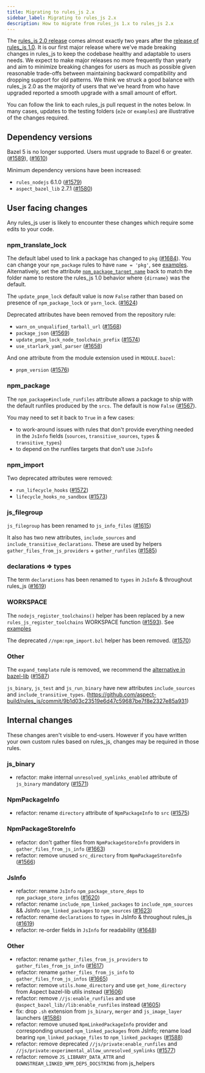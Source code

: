 ```yaml
---
title: Migrating to rules_js 2.x
sidebar_label: Migrating to rules_js 2.x
description: How to migrate from rules_js 1.x to rules_js 2.x
---
```


The [rules_js 2.0 release](https://blog.aspect.build/rulesjs-2) comes almost exactly two years after the [release of rules_js 1.0](https://blog.aspect.build/rulesjs-launch). It is our first major release where we've made breaking changes in rules_js to keep the codebase healthy and adaptable to users needs. We expect to make major releases no more frequently than yearly and aim to minimize breaking changes for users as much as possible given reasonable trade-offs between maintaining backward compatibility and dropping support for old patterns. We think we struck a good balance with rules_js 2.0 as the majority of users that we've heard from who have upgraded reported a smooth upgrade with a small amount of effort.

You can follow the link to each rules_js pull request in the notes below.
In many cases, updates to the testing folders (`e2e` or `examples`) are illustrative of the changes required.

## Dependency versions

Bazel 5 is no longer supported. Users must upgrade to Bazel 6 or greater. ([#1589](https://github.com/aspect-build/rules_js/pull/1589)), ([#1610](https://github.com/aspect-build/rules_js/pull/1610))

Minimum dependency versions have been increased:

- `rules_nodejs`  6.1.0 ([#1579](https://github.com/aspect-build/rules_js/pull/1579))
- `aspect_bazel_lib` 2.7.1 ([#1580](https://github.com/aspect-build/rules_js/pull/1580))

## User facing changes

Any rules_js user is likely to encounter these changes which require some edits to your code.

### npm_translate_lock

The default label used to link a package has changed to `pkg` ([#1684](https://github.com/aspect-build/rules_js/pull/1684)).
You can change your `npm_package` rules to have `name = 'pkg'`, see [examples](https://github.com/aspect-build/rules_js/pull/1684/files#diff-d13f73189fcb63af69a6bfa0eb9cb61e71d6466d2eac4c1051674b73976a1cfe).
Alternatively, set the attribute [`npm_package_target_name`](https://github.com/aspect-build/rules_js/blob/main/docs/npm_translate_lock.md#npm_translate_lock-npm_package_target_name) back to match the folder name to restore the rules_js 1.0 behavior where `{dirname}` was the default.

The `update_pnpm_lock` default value is now `False` rather than based on presence of `npm_package_lock` or `yarn_lock`. ([#1624](https://github.com/aspect-build/rules_js/pull/1624))

Deprecated attributes have been removed from the repository rule:
- `warn_on_unqualified_tarball_url` ([#1568](https://github.com/aspect-build/rules_js/pull/1568))
- `package_json` ([#1569](https://github.com/aspect-build/rules_js/pull/1569))
- `update_pnpm_lock_node_toolchain_prefix` ([#1574](https://github.com/aspect-build/rules_js/pull/1574))
- `use_starlark_yaml_parser` ([#1658](https://github.com/aspect-build/rules_js/pull/1658))

And one attribute from the module extension used in `MODULE.bazel`:
- `pnpm_version` ([#1576](https://github.com/aspect-build/rules_js/pull/1576))

### npm_package

The `npm_package#include_runfiles` attribute allows a package to ship with the default runfiles produced by the `srcs`.
The default is now `False` ([#1567](https://github.com/aspect-build/rules_js/pull/1567)).

You may need to set it back to `True` in a few cases:

- to work-around issues with rules that don't provide everything needed in the `JsInfo` fields (`sources`, `transitive_sources`, `types` & `transitive_types`)
- to depend on the runfiles targets that don't use `JsInfo`

### npm_import

Two deprecated attributes were removed:

- `run_lifecycle_hooks` ([#1572](https://github.com/aspect-build/rules_js/pull/1572))
- `lifecycle_hooks_no_sandbox` ([#1573](https://github.com/aspect-build/rules_js/pull/1573))

### js_filegroup

`js_filegroup` has been renamed to `js_info_files` ([#1615](https://github.com/aspect-build/rules_js/pull/1615))

It also has two new attributes, `include_sources` and `include_transitive_declarations`. These are used by helpers `gather_files_from_js_providers` + `gather_runfiles` ([#1585](https://github.com/aspect-build/rules_js/pull/1585))

### declarations => types

The term `declarations` has been renamed to `types` in `JsInfo` & throughout rules_js ([#1619](https://github.com/aspect-build/rules_js/pull/1619))

### WORKSPACE

The `nodejs_register_toolchains()` helper has been replaced by a new `rules_js_register_toolchains` WORKSPACE function ([#1593](https://github.com/aspect-build/rules_js/pull/1593)).
See [examples](https://github.com/aspect-build/rules_js/pull/1593/files#diff-c808f5893f0766a46d39f5b1ff8b3cbeb5eb3cadef752af39a56ab65f1c92c93)

The deprecated `//npm:npm_import.bzl` helper has been removed. ([#1570](https://github.com/aspect-build/rules_js/pull/1570))

### Other

The `expand_template` rule is removed, we recommend the [alternative in bazel-lib](https://github.com/bazel-contrib/bazel-lib/blob/main/docs/expand_template.md) ([#1587](https://github.com/aspect-build/rules_js/pull/1587))

`js_binary`, `js_test` and `js_run_binary` have new attributes `include_sources` and `include_transitive_types`. (https://github.com/aspect-build/rules_js/commit/9b1d03c23519e6d47c59687be7f8e2327e85a931)

## Internal changes

These changes aren't visible to end-users.
However if you have written your own custom rules based on rules_js, changes may be required in those rules.

### js_binary

- refactor: make internal `unresolved_symlinks_enabled` attribute of `js_binary` mandatory ([#1571](https://github.com/aspect-build/rules_js/pull/1571))

### NpmPackageInfo

- refactor: rename `directory` attribute of `NpmPackageInfo` to `src` ([#1575](https://github.com/aspect-build/rules_js/pull/1575))

### NpmPackageStoreInfo

- refactor: don't gather files from `NpmPackageStoreInfo` providers in `gather_files_from_js_info` ([#1663](https://github.com/aspect-build/rules_js/pull/1663))
- refactor: remove unused `src_directory` from `NpmPackageStoreInfo` ([#1566](https://github.com/aspect-build/rules_js/pull/1566))

### JsInfo

- refactor: rename `JsInfo` `npm_package_store_deps` to `npm_package_store_infos` ([#1620](https://github.com/aspect-build/rules_js/pull/1620))
- refactor: rename `include_npm_linked_packages` to `include_npm_sources` && JsInfo `npm_linked_packages` to `npm_sources` ([#1623](https://github.com/aspect-build/rules_js/pull/1623))
- refactor: rename `declarations` to `types` in JsInfo & throughout rules_js ([#1619](https://github.com/aspect-build/rules_js/pull/1619))
- refactor: re-order fields in `JsInfo` for readability ([#1648](https://github.com/aspect-build/rules_js/pull/1684))

### Other

- refactor: rename `gather_files_from_js_providers` to `gather_files_from_js_info` ([#1617](https://github.com/aspect-build/rules_js/pull/1617))
- refactor: rename `gather_files_from_js_info` to `gather_files_from_js_infos` ([#1665](https://github.com/aspect-build/rules_js/pull/1665))
- refactor: remove `utils.home_directory` and use `get_home_directory` from Aspect bazel-lib utils instead ([#1606](https://github.com/aspect-build/rules_js/pull/1606))
- refactor: remove `//js:enable_runfiles` and use `@aspect_bazel_lib//lib:enable_runfiles` instead ([#1605](https://github.com/aspect-build/rules_js/pull/1605))
- fix: drop `.sh` extension from `js_binary`, `merger` and `js_image_layer` launchers ([#1586](https://github.com/aspect-build/rules_js/pull/1586))
- refactor: remove unused `NpmLinkedPackageInfo` provider and corresponding unused `npm_linked_packages` from JsInfo; rename load bearing `npm_linked_package_files` to `npm_linked_packages` ([#1588](https://github.com/aspect-build/rules_js/pull/1588))
- refactor: remove deprecated `//js/private:enable_runfiles` and `//js/private:experimental_allow_unresolved_symlinks` ([#1577](https://github.com/aspect-build/rules_js/pull/1577))
- refactor: remove `JS_LIBRARY_DATA_ATTR` and `DOWNSTREAM_LINKED_NPM_DEPS_DOCSTRING` from js_helpers

